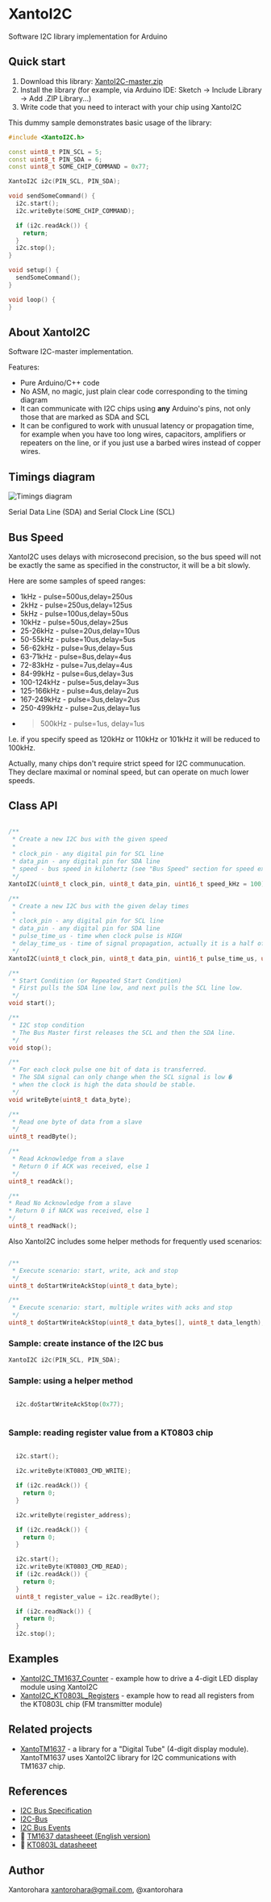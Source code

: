 # XantoI2C 
Software I2C library implementation for Arduino

## Quick start
1. Download this library: [XantoI2C-master.zip](https://github.com/xantorohara/XantoI2C/archive/master.zip)
2. Install the library (for example, via Arduino IDE: Sketch -> Include Library -> Add .ZIP Library...)
3. Write code that you need to interact with your chip using XantoI2C

This dummy sample demonstrates basic usage of the library:

```cpp
#include <XantoI2C.h>

const uint8_t PIN_SCL = 5;
const uint8_t PIN_SDA = 6;
const uint8_t SOME_CHIP_COMMAND = 0x77;

XantoI2C i2c(PIN_SCL, PIN_SDA);

void sendSomeCommand() {
  i2c.start();
  i2c.writeByte(SOME_CHIP_COMMAND);

  if (i2c.readAck()) {
    return;
  }
  i2c.stop();
}

void setup() {
  sendSomeCommand();
}

void loop() {
}
```

## About XantoI2C
Software I2C-master implementation.

Features:
* Pure Arduino/C++ code
* No ASM, no magic, just plain clear code corresponding to the timing diagram
* It can communicate with I2C chips using **any** Arduino's pins, not only those that are marked as SDA and SCL
* It can be configured to work with unusual latency or propagation time,
for example when you have too long wires, capacitors, amplifiers or repeaters on the line,
or if you just use a barbed wires instead of copper wires.

## Timings diagram
![Timings diagram](https://github.com/xantorohara/XantoI2C/raw/master/extras/XantoI2C-timings.png?raw=true)

Serial Data Line (SDA) and Serial Clock Line (SCL)


## Bus Speed
XantoI2C uses delays with microsecond precision, so the bus speed will
not be exactly the same as specified in the constructor, it will be a bit slowly.

Here are some samples of speed ranges:
* 1kHz - pulse=500us,delay=250us
* 2kHz - pulse=250us,delay=125us
* 5kHz - pulse=100us,delay=50us
* 10kHz - pulse=50us,delay=25us
* 25-26kHz - pulse=20us,delay=10us
* 50-55kHz - pulse=10us,delay=5us
* 56-62kHz - pulse=9us,delay=5us
* 63-71kHz - pulse=8us,delay=4us
* 72-83kHz - pulse=7us,delay=4us
* 84-99kHz - pulse=6us,delay=3us
* 100-124kHz - pulse=5us,delay=3us
* 125-166kHz - pulse=4us,delay=2us
* 167-249kHz - pulse=3us,delay=2us
* 250-499kHz - pulse=2us,delay=1us
* >500kHz - pulse=1us, delay=1us

I.e. if you specify speed as 120kHz or 110kHz or 101kHz it will be reduced to 100kHz.

Actually, many chips don't require strict speed for I2C communucation.
They declare maximal or nominal speed, but can operate on much lower speeds.

## Class API
```cpp

/**
 * Create a new I2C bus with the given speed
 *
 * clock_pin - any digital pin for SCL line
 * data_pin - any digital pin for SDA line
 * speed - bus speed in kilohertz (see "Bus Speed" section for speed explanations)
 */
XantoI2C(uint8_t clock_pin, uint8_t data_pin, uint16_t speed_kHz = 100);

/**
 * Create a new I2C bus with the given delay times
 *
 * clock_pin - any digital pin for SCL line
 * data_pin - any digital pin for SDA line
 * pulse_time_us - time when clock pulse is HIGH
 * delay_time_us - time of signal propagation, actually it is a half of a pulse time
 */
XantoI2C(uint8_t clock_pin, uint8_t data_pin, uint16_t pulse_time_us, uint16_t delay_time_us);

/**
 * Start Condition (or Repeated Start Condition)
 * First pulls the SDA line low, and next pulls the SCL line low.
 */
void start();

/**
 * I2C stop condition
 * The Bus Master first releases the SCL and then the SDA line.
 */
void stop();

/**
 * For each clock pulse one bit of data is transferred.
 * The SDA signal can only change when the SCL signal is low �
 * when the clock is high the data should be stable.
 */
void writeByte(uint8_t data_byte);

/**
 * Read one byte of data from a slave
 */
uint8_t readByte();

/**
 * Read Acknowledge from a slave
 * Return 0 if ACK was received, else 1
 */
uint8_t readAck();

/**
* Read No Acknowledge from a slave
* Return 0 if NACK was received, else 1
*/
uint8_t readNack();

```

Also XantoI2C includes some helper methods for frequently used scenarios:
```cpp

/**
 * Execute scenario: start, write, ack and stop
 */
uint8_t doStartWriteAckStop(uint8_t data_byte);

/**
 * Execute scenario: start, multiple writes with acks and stop
 */
uint8_t doStartWriteAckStop(uint8_t data_bytes[], uint8_t data_length);

```

### Sample: create instance of the I2C bus
```cpp
XantoI2C i2c(PIN_SCL, PIN_SDA);

```
### Sample: using a helper method
```cpp

  i2c.doStartWriteAckStop(0x77);
  
```

### Sample: reading register value from a KT0803 chip
```cpp

  i2c.start();

  i2c.writeByte(KT0803_CMD_WRITE);

  if (i2c.readAck()) {
    return 0;
  }

  i2c.writeByte(register_address);

  if (i2c.readAck()) {
    return 0;
  }

  i2c.start();
  i2c.writeByte(KT0803_CMD_READ);
  if (i2c.readAck()) {
    return 0;
  }
  uint8_t register_value = i2c.readByte();

  if (i2c.readNack()) {
    return 0;
  }
  i2c.stop();

```

## Examples
* [XantoI2C_TM1637_Counter](https://github.com/xantorohara/XantoI2C/tree/master/examples/XantoI2C_TM1637_Counter) - example 
how to drive a 4-digit LED display module using XantoI2C
* [XantoI2C_KT0803L_Registers](https://github.com/xantorohara/XantoI2C/tree/master/examples/XantoI2C_KT0803L_Registers) - 
example how to read all registers from the KT0803L chip (FM transmitter module)

## Related projects
* [XantoTM1637](https://github.com/xantorohara/XantoTM1637) - a library for a "Digital Tube" (4-digit display module).
XantoTM1637 uses XantoI2C library for I2C communications with TM1637 chip.
  
## References
* [I2C Bus Specification](http://i2c.info/i2c-bus-specification)
* [I2C-Bus](http://www.i2c-bus.org)
* [I2C Bus Events](http://www.esacademy.com/en/library/technical-articles-and-documents/miscellaneous/i2c-bus/i2c-bus-events)
* :blue_book: [TM1637 datasheeet (English version)](http://xantorohara.github.io/datasheets/TM1637_V2.4_EN.pdf)
* :blue_book: [KT0803L datasheeet](http://xantorohara.github.io/datasheets/KT0803L.pdf)

## Author
Xantorohara <xantorohara@gmail.com>, @xantorohara